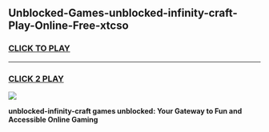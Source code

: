
## Unblocked-Games-unblocked-infinity-craft-Play-Online-Free-xtcso
<h3>
<a href="https://premium76.site?title=unblocked-infinity-craft&ref=26A">CLICK TO PLAY</a></h3>
<hr>

<h3>
<a href="https://premium76.site?title=unblocked-infinity-craft&ref=26A">CLICK 2 PLAY</a>
  
</h3>

<a href="https://premium76.site?title=unblocked-infinity-craft&ref=26A"><img src="https://clearcache.store/games.png"></a>


**unblocked-infinity-craft games unblocked: Your Gateway to Fun and Accessible Online Gaming**
